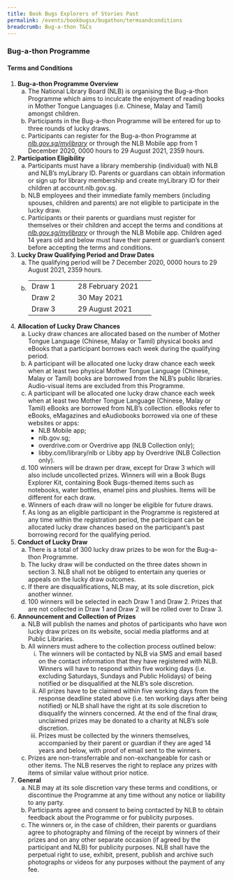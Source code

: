 ```yaml
---
title: Book Bugs Explorers of Stories Past
permalink: /events/bookbugsx/bugathon/termsandconditions
breadcrumb: Bug-a-thon T&Cs
---
```


### Bug-a-thon Programme
#### Terms and Conditions

<ol>
                                <li>
                                    <strong>Bug-a-thon Programme Overview</strong>
                                    <ol style="list-style: lower-alpha;">
                                        <li>The National Library Board (NLB) is organising the Bug-a-thon Programme which aims to inculcate the enjoyment of reading books in Mother Tongue Languages (i.e. Chinese, Malay and Tamil) amongst children.</li>
                                        <li>Participants in the Bug-a-thon Programme will be entered for up to three rounds of lucky draws.</li>
                                        <li>
                                            Participants can register for the Bug-a-thon Programme at 
                                            <em><a href="http://nlb.gov.sg/mylibrary" target="_blank" rel="noopener noreferrer">nlb.gov.sg/mylibrary</a></em>
                                             or through the NLB Mobile app from 1 December 2020, 0000 hours to 29 August 2021, 2359 hours.
                                        </li>
                                    </ol>
                                </li>
                                <li>
                                    <strong>Participation Eligibility</strong>
                                    <ol style="list-style: lower-alpha;">
                                        <li>Participants must have a library membership (individual) with NLB and NLB’s myLibrary ID. Parents or guardians can obtain information or sign up for library membership and create myLibrary ID for their children at account.nlb.gov.sg.</li>
                                        <li>NLB employees and their immediate family members (including spouses, children and parents) are not eligible to participate in the lucky draw.</li>
                                        <li>
                                            Participants or their parents or guardians must register for themselves or their children and accept the terms and conditions at 
                                            <em><a href="http://nlb.gov.sg/mylibrary" target="_blank" rel="noopener noreferrer">nlb.gov.sg/mylibrary</a></em>
                                             or through the NLB Mobile app. Children aged 14 years old and below must have their parent or guardian’s consent before accepting the terms and conditions.
                                        </li>
                                    </ol>
                                </li>
                                <li>
                                    <strong>Lucky Draw Qualifying Period and Draw Dates</strong>
                                    <ol style="list-style: lower-alpha;">
                                        <li>The qualifying period will be 7 December 2020, 0000 hours to 29 August 2021, 2359 hours.</li>
                                        <li>
                                            <table>
                                                <tbody>
                                                    <tr>
                                                        <td width="90">Draw 1</td>
                                                        <td width="160">28 February 2021</td>
                                                    </tr>
                                                    <tr>
                                                        <td width="90">Draw 2</td>
                                                        <td width="160">30 May 2021</td>
                                                    </tr>
                                                    <tr>
                                                        <td width="90">Draw 3</td>
                                                        <td width="160">29 August 2021</td>
                                                    </tr>
                                                </tbody>
                                            </table>
                                        </li>
                                    </ol>
                                </li>
                                <li>
                                    <strong>Allocation of Lucky Draw Chances </strong>
                                    <ol style="list-style: lower-alpha;">
                                        <li>Lucky draw chances are allocated based on the number of Mother Tongue Language (Chinese, Malay or Tamil) physical books and eBooks that a participant borrows each week during the qualifying period.</li>
                                        <li>A participant will be allocated one lucky draw chance each week when at least two physical Mother Tongue Language (Chinese, Malay or Tamil) books are borrowed from the NLB’s public libraries. Audio-visual items are excluded from this Programme.</li>
                                        <li>
                                            A participant will be allocated one lucky draw chance each week when at least two Mother Tongue Language (Chinese, Malay or Tamil) eBooks are borrowed from NLB’s collection. eBooks refer to eBooks, eMagazines and eAudiobooks borrowed via one of these websites or apps:
                                            <ul>
                                                <li>NLB Mobile app;</li>
                                                <li>nlb.gov.sg;</li>
                                                <li>overdrive.com or Overdrive app (NLB Collection only);</li>
                                                <li>libby.com/library/nlb or Libby app by Overdrive (NLB Collection only).</li>
                                            </ul>
                                        </li>
                                        <li>100 winners will be drawn per draw, except for Draw 3 which will also include uncollected prizes. Winners will win a Book Bugs Explorer Kit, containing Book Bugs-themed items such as notebooks, water bottles, enamel pins and plushies. Items will be different for each draw.</li>
                                        <li>Winners of each draw will no longer be eligible for future draws.</li>
                                        <li>As long as an eligible participant in the Programme is registered at any time within the registration period, the participant can be allocated lucky draw chances based on the participant’s past borrowing record for the qualifying period.</li>
                                    </ol>
                                </li>
                                <li>
                                    <strong>Conduct of Lucky Draw</strong>
                                    <ol style="list-style: lower-alpha;">
                                        <li>There is a total of 300 lucky draw prizes to be won for the Bug-a-thon Programme.</li>
                                        <li>The lucky draw will be conducted on the three dates shown in section 3. NLB shall not be obliged to entertain any queries or appeals on the lucky draw outcomes.</li>
                                        <li>If there are disqualifications, NLB may, at its sole discretion, pick another winner.</li>
                                        <li>100 winners will be selected in each Draw 1 and Draw 2. Prizes that are not collected in Draw 1 and Draw 2 will be rolled over to Draw 3.</li>
                                    </ol>
                                </li>
                                <li>
                                    <strong>Announcement and Collection of Prizes</strong>
                                    <ol style="list-style: lower-alpha;">
                                        <li>NLB will publish the names and photos of participants who have won lucky draw prizes on its website, social media platforms and at Public Libraries.</li>
                                        <li>
                                            All winners must adhere to the collection process outlined below:
                                            <ol style="list-style: lower-roman;">
                                                <li>The winners will be contacted by NLB via SMS and email based on the contact information that they have registered with NLB. Winners will have to respond within five working days (i.e. excluding Saturdays, Sundays and Public Holidays) of being notified or be disqualified at the NLB’s sole discretion.</li>
                                                <li>All prizes have to be claimed within five working days from the response deadline stated above (i.e. ten working days after being notified) or NLB shall have the right at its sole discretion to disqualify the winners concerned. At the end of the final draw, unclaimed prizes may be donated to a charity at NLB’s sole discretion.</li>
                                                <li>Prizes must be collected by the winners themselves, accompanied by their parent or guardian if they are aged 14 years and below, with proof of email sent to the winners.</li>
                                            </ol>
                                        </li>
                                        <li>Prizes are non-transferrable and non-exchangeable for cash or other items. The NLB reserves the right to replace any prizes with items of similar value without prior notice.</li>
                                    </ol>
                                </li>
                                <li>
                                    <strong>General</strong>
                                    <ol style="list-style: lower-alpha;">
                                        <li>NLB may at its sole discretion vary these terms and conditions, or discontinue the Programme at any time without any notice or liability to any party.</li>
                                        <li>Participants agree and consent to being contacted by NLB to obtain feedback about the Programme or for publicity purposes.</li>
                                        <li>The winners or, in the case of children, their parents or guardians agree to photography and filming of the receipt by winners of their prizes and on any other separate occasion (if agreed by the participant and NLB) for publicity purposes. NLB shall have the perpetual right to use, exhibit, present, publish and archive such photographs or videos for any purposes without the payment of any fee.</li>
                                    </ol>
                                </li>
                            </ol>
